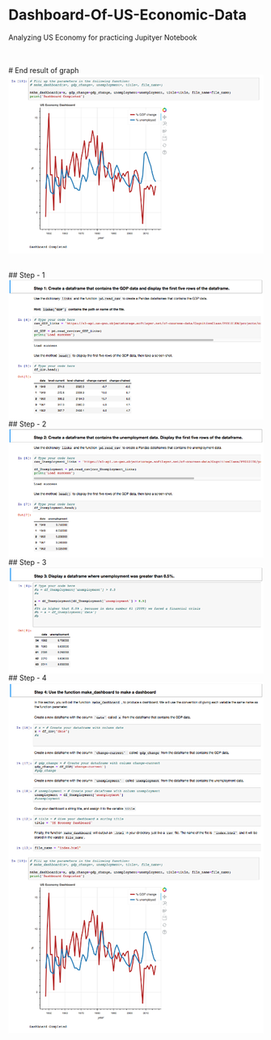 # Dashboard-Of-US-Economic-Data
Analyzing US Economy for practicing Jupityer Notebook

<br>
<br>
# End result of graph
<a><img src="https://raw.githubusercontent.com/Adhito/Dashboard-Of-US-Economic-Data/master/Screenshots/Screen%20Shot%202019-09-22%20at%2011.55.49.png" width="auto" align="center"></a>
<br>
<br>

<!---
# Table of Content and Description
<a><img src="https://raw.githubusercontent.com/Adhito/Dashboard-Of-US-Economic-Data/master/Screenshots/Screen%20Shot%202019-09-22%20at%2011.51.59.png" width="auto" align="center"></a>
-->
<br>
## Step - 1
<a><img src="https://github.com/Adhito/Dashboard-Of-US-Economic-Data/blob/master/Screenshots/Screen%20Shot%202019-09-22%20at%2011.52.35.png?raw=true" width="auto" align="center"></a>
<br>
## Step - 2
<a><img src="https://github.com/Adhito/Dashboard-Of-US-Economic-Data/blob/master/Screenshots/Screen%20Shot%202019-09-22%20at%2011.53.05.png?raw=true" width="auto" align="center"></a>
<br>
## Step - 3
<a><img src="https://github.com/Adhito/Dashboard-Of-US-Economic-Data/blob/master/Screenshots/Screen%20Shot%202019-09-22%20at%2011.53.25.png?raw=true" width="auto" align="center"></a>
<br>
## Step - 4
<a><img src="https://github.com/Adhito/Dashboard-Of-US-Economic-Data/blob/master/Screenshots/Screen%20Shot%202019-09-22%20at%2011.54.41.png?raw=true" width="auto" align="center"></a>
<a><img src="https://raw.githubusercontent.com/Adhito/Dashboard-Of-US-Economic-Data/master/Screenshots/Screen%20Shot%202019-09-22%20at%2011.55.49.png" width="auto" align="center"></a>
<br>

